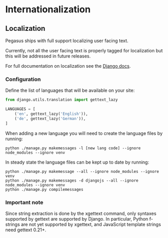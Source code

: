 # Internationalization

## Localization

Pegasus ships with full support localizing user facing text.

Currently, not all the user facing text is properly tagged for localization but this will be addressed
in future releases.

For full documentation on localization see the [Django docs](https://docs.djangoproject.com/en/4.0/topics/i18n/).

### Configuration

Define the list of languages that will be available on your site:

```python
from django.utils.translation import gettext_lazy

LANGUAGES = [
    ('en', gettext_lazy('English')),
    ('de', gettext_lazy('German')),
]
```

When adding a new language you will need to create the language files by running:

```shell
python ./manage.py makemessages -l [new lang code] --ignore node_modules --ignore venv
```

In steady state the language files can be kept up to date by running:
```shell
python ./manage.py makemessage --all --ignore node_modules --ignore venv
python ./manage.py makemessages -d djangojs --all --ignore node_modules --ignore venv
python ./manage.py compilemessages
```

### Important note
Since string extraction is done by the xgettext command, only syntaxes supported by gettext are supported
by Django. In particular, Python f-strings are not yet supported by xgettext, and JavaScript template
strings need gettext 0.21+.
